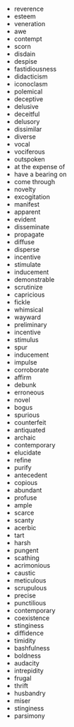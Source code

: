- reverence
- esteem
- veneration
- awe
- contempt
- scorn
- disdain
- despise
- fastidiousness
- didacticism
- iconoclasm
- polemical
- deceptive
- delusive
- deceitful
- delusory
- dissimilar
- diverse
- vocal
- vociferous
- outspoken
- at the expense of
- have a bearing on
- come through
- novelty
- excogitation
- manifest
- apparent
- evident
- disseminate
- propagate
- diffuse
- disperse
- incentive
- stimulate
- inducement
- demonstrable
- scrutinize
- capricious
- fickle
- whimsical
- wayward
- preliminary
- incentive
- stimulus
- spur
- inducement
- impulse
- corroborate
- affirm
- debunk
- erroneous
- novel
- bogus
- spurious
- counterfeit
- antiquated
- archaic
- contemporary
- elucidate
- refine
- purify
- antecedent
- copious
- abundant
- profuse
- ample
- scarce
- scanty
- acerbic
- tart
- harsh
- pungent
- scathing
- acrimonious
- caustic
- meticulous
- scrupulous
- precise
- punctilious
- contemporary
- coexistence
- stinginess
- diffidence
- timidity
- bashfulness
- boldness
- audacity
- intrepidity
- frugal
- thrift
- husbandry
- miser
- stinginess
- parsimony
